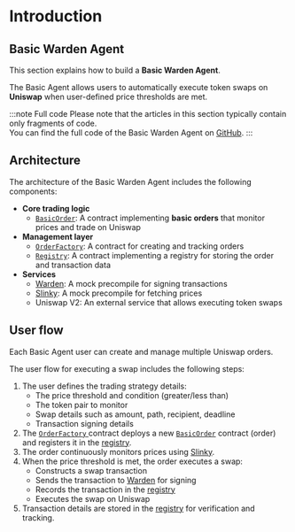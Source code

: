 ﻿---
sidebar_position: 1
---

# Introduction

## Basic Warden Agent

This section explains how to build a **Basic Warden Agent**.

The Basic Agent allows users to automatically execute token swaps on **Uniswap** when user-defined price thresholds are met.

:::note Full code
Please note that the articles in this section typically contain only fragments of code.  
You can find the full code of the Basic Warden Agent on [GitHub](https://github.com/warden-protocol/wardenprotocol/tree/main/solidity).
:::

## Architecture

The architecture of the Basic Warden Agent includes the following components:

- **Core trading logic**  
  - [`BasicOrder`](main_contract): A contract implementing **basic orders** that monitor prices and trade on Uniswap
- **Management layer**
  - [`OrderFactory`](agent_factory): A contract for creating and tracking orders
  - [`Registry`](structure#3-implement-the-registry): A contract implementing a registry for storing the order and transaction data
- **Services**
  - [Warden](precompiles#12-create-a-warden-precompile): A mock precompile for signing transactions
  - [Slinky](precompiles#11-create-a-slinky-precompile): A mock precompile for fetching prices
  - Uniswap V2: An external service that allows executing token swaps

## User flow

Each Basic Agent user can create and manage multiple Uniswap orders.

The user flow for executing a swap includes the following steps:

1. The user defines the trading strategy details:
    - The price threshold and condition (greater/less than)
    - The token pair to monitor
    - Swap details such as amount, path, recipient, deadline
    - Transaction signing details
2. The [`OrderFactory` ](agent_factory) contract deploys a new [`BasicOrder`](main_contract) contract (order) and registers it in the [registry](structure#3-implement-the-registry).
3. The order continuously monitors prices using [Slinky](precompiles#11-create-a-slinky-precompile).
4. When the price threshold is met, the order executes a swap:
    - Constructs a swap transaction
    - Sends the transaction to [Warden](precompiles#12-create-a-warden-precompile) for signing
    - Records the transaction in the [registry](structure#3-implement-the-registry)
    - Executes the swap on Uniswap
5. Transaction details are stored in the [registry](structure#3-implement-the-registry) for verification and tracking.
